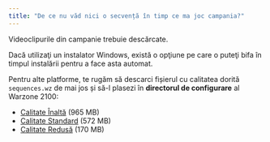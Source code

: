 ```yaml
---
title: "De ce nu văd nici o secvență în timp ce ma joc campania?"
---
```


Videoclipurile din campanie trebuie descărcate.

Dacă utilizaţi un instalator Windows, există o opţiune pe care o puteţi bifa în timpul instalării pentru a face asta automat.

Pentru alte platforme, te rugăm să descarci fișierul cu calitatea dorită `sequences.wz` de mai jos și să-l plasezi în **directorul de configurare** al Warzone 2100:

- [Calitate Înaltă](https://sourceforge.net/projects/warzone2100/files/warzone2100/Videos/high-quality-en/sequences.wz/download) (965 MB)
- [Calitate Standard](https://sourceforge.net/projects/warzone2100/files/warzone2100/Videos/standard-quality-en/sequences.wz/download) (572 MB)
- [Calitate Redusă](https://sourceforge.net/projects/warzone2100/files/warzone2100/Videos/low-quality-en/sequences.wz/download) (170 MB)
